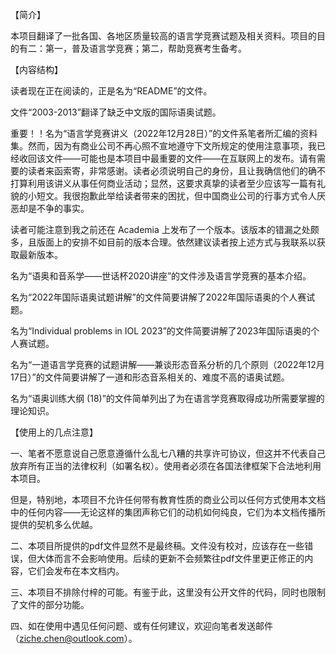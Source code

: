 【简介】

本项目翻译了一批各国、各地区质量较高的语言学竞赛试题及相关资料。项目的目的有二：第一，普及语言学竞赛；第二，帮助竞赛考生备考。


【内容结构】

读者现在正在阅读的，正是名为“README”的文件。

文件“2003-2013”翻译了缺乏中文版的国际语奥试题。

重要！！名为“语言学竞赛讲义（2022年12月28日）”的文件系笔者所汇编的资料集。然而，因为有商业公司不再心照不宣地遵守下文所规定的使用注意事项，我已经收回该文件——可能也是本项目中最重要的文件——在互联网上的发布。请有需要的读者来函索寄，非常感谢。读者必须说明自己的身份，且让我确信他们的确不打算利用该讲义从事任何商业活动；显然，这要求真挚的读者至少应该写一篇有礼貌的小短文。我很抱歉此举给读者带来的困扰，但中国商业公司的行事方式令人厌恶却是不争的事实。

读者可能注意到我之前还在 Academia 上发布了一个版本。该版本的错漏之处颇多，且版面上的安排不如目前的版本合理。依然建议读者按上述方式与我联系以获取最新版本。

名为“语奥和音系学——世话杯2020讲座”的文件涉及语言学竞赛的基本介绍。

名为“2022年国际语奥试题讲解”的文件简要讲解了2022年国际语奥的个人赛试题。

名为“Individual problems in IOL 2023”的文件简要讲解了2023年国际语奥的个人赛试题。

名为“一道语言学竞赛的试题讲解——兼谈形态音系分析的几个原则（2022年12月17日）”的文件简要讲解了一道和形态音系相关的、难度不高的语奥试题。

名为“语奥训练大纲 (18)”的文件简单列出了为在语言学竞赛取得成功所需要掌握的理论知识。


【使用上的几点注意】

一、笔者不愿意说自己愿意遵循什么乱七八糟的共享许可协议，但这并不代表自己放弃所有正当的法律权利（如署名权）。使用者必须在各国法律框架下合法地利用本项目。

但是，特别地，本项目不允许任何带有教育性质的商业公司以任何方式使用本文档中的任何内容——无论这样的集团声称它们的动机如何纯良，它们为本文档传播所提供的契机多么优越。

二、本项目所提供的pdf文件显然不是最终稿。文件没有校对，应该存在一些错误，但大体而言不会影响使用。后续的更新不会频繁往pdf文件里更正修正的内容，它们会发布在本文档内。

三、本项目不排除付梓的可能。有鉴于此，这里没有公开文件的代码，同时也限制了文件的部分功能。

四、如在使用中遇见任何问题、或有任何建议，欢迎向笔者发送邮件（ziche.chen@outlook.com）。
